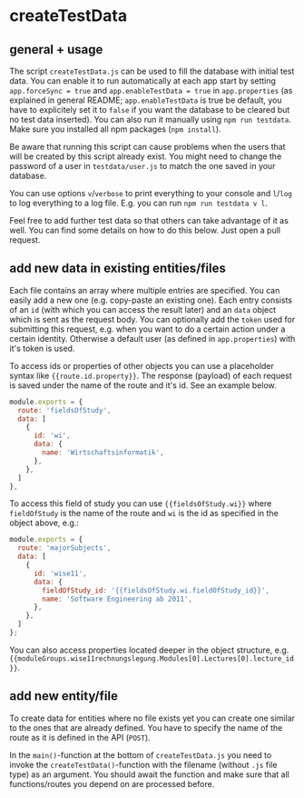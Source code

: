 # createTestData

## general + usage

The script `createTestData.js` can be used to fill the database with initial test data.
You can enable it to run automatically at each app start by setting `app.forceSync = true` and `app.enableTestData = true` in `app.properties` (as explained in general README; `app.enableTestData` is true be default, you have to explicitely set it to `false` if you want the database to be cleared but no test data inserted).
You can also run it manually using `npm run testdata`.
Make sure you installed all npm packages (`npm install`).

Be aware that running this script can cause problems when the users that will be created by this script already exist.
You might need to change the password of a user in `testdata/user.js` to match the one saved in your database.

You can use options `v`/`verbose` to print everything to your console and `l`/`log` to log everything to a log file.
E.g. you can run `npm run testdata v l`.

Feel free to add further test data so that others can take advantage of it as well.
You can find some details on how to do this below.
Just open a pull request.

## add new data in existing entities/files

Each file contains an array where multiple entries are specified.
You can easily add a new one (e.g. copy-paste an existing one).
Each entry consists of an `id` (with which you can access the result later) and an `data` object which is sent as the request body.
You can optionally add the `token` used for submitting this request, e.g. when you want to do a certain action under a certain identity.
Otherwise a default user (as defined in `app.properties`) with it's token is used.

To access ids or properties of other objects you can use a placeholder syntax like `{{route.id.property}}`.
The response (payload) of each request is saved under the name of the route and it's id.
See an example below.

```js
module.exports = {
  route: 'fieldsOfStudy',
  data: [
    {
      id: 'wi',
      data: {
        name: 'Wirtschaftsinformatik',
      },
    },
  ]
},
```

To access this field of study you can use `{{fieldsOfStudy.wi}}` where `fieldOfStudy` is the name of the route and `wi` is the id as specified in the object above, e.g.:

```js
module.exports = {
  route: 'majorSubjects',
  data: [
    {
      id: 'wise11',
      data: {
        fieldOfStudy_id: '{{fieldsOfStudy.wi.fieldOfStudy_id}}',
        name: 'Software Engineering ab 2011',
      },
    },
  ]
};
```

You can also access properties located deeper in the object structure, e.g. `{{moduleGroups.wise11rechnungslegung.Modules[0].Lectures[0].lecture_id}}`.

## add new entity/file

To create data for entities where no file exists yet you can create one similar to the ones that are already defined.
You have to specify the name of the route as it is defined in the API (`POST`).

In the `main()`-function at the bottom of `createTestData.js` you need to invoke the `createTestData()`-function with the filename (without `.js` file type) as an argument.
You should await the function and make sure that all functions/routes you depend on are processed before.
